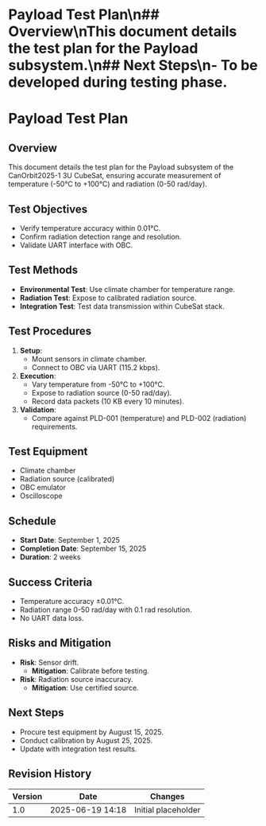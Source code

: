# Payload Test Plan\n## Overview\nThis document details the test plan for the Payload subsystem.\n## Next Steps\n- To be developed during testing phase.
# Payload Test Plan
## Overview
This document details the test plan for the Payload subsystem of the CanOrbit2025-1 3U CubeSat, ensuring accurate measurement of temperature (-50°C to +100°C) and radiation (0-50 rad/day).

## Test Objectives
- Verify temperature accuracy within 0.01°C.
- Confirm radiation detection range and resolution.
- Validate UART interface with OBC.

## Test Methods
- **Environmental Test**: Use climate chamber for temperature range.
- **Radiation Test**: Expose to calibrated radiation source.
- **Integration Test**: Test data transmission within CubeSat stack.

## Test Procedures
1. **Setup**:
   - Mount sensors in climate chamber.
   - Connect to OBC via UART (115.2 kbps).
2. **Execution**:
   - Vary temperature from -50°C to +100°C.
   - Expose to radiation source (0-50 rad/day).
   - Record data packets (10 KB every 10 minutes).
3. **Validation**:
   - Compare against PLD-001 (temperature) and PLD-002 (radiation) requirements.

## Test Equipment
- Climate chamber
- Radiation source (calibrated)
- OBC emulator
- Oscilloscope

## Schedule
- **Start Date**: September 1, 2025
- **Completion Date**: September 15, 2025
- **Duration**: 2 weeks

## Success Criteria
- Temperature accuracy ±0.01°C.
- Radiation range 0-50 rad/day with 0.1 rad resolution.
- No UART data loss.

## Risks and Mitigation
- **Risk**: Sensor drift.
  - **Mitigation**: Calibrate before testing.
- **Risk**: Radiation source inaccuracy.
  - **Mitigation**: Use certified source.

## Next Steps
- Procure test equipment by August 15, 2025.
- Conduct calibration by August 25, 2025.
- Update with integration test results.

## Revision History
| Version | Date             | Changes             |
|---------|------------------|---------------------|
| 1.0     | 2025-06-19 14:18 | Initial placeholder |